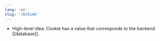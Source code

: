 ```yaml
---
lang: 'en'
slug: '/B391A0'
---
```


- High-level idea: Cookie has a value that corresponds to the backend [[database]].
